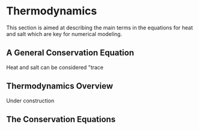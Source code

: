 # Thermodynamics

This section is aimed at describing the main terms in the equations for heat and salt which are key for numerical modeling. 

## A General Conservation Equation
Heat and salt can be considered "trace


## Thermodynamics Overview
Under construction

## The Conservation Equations


